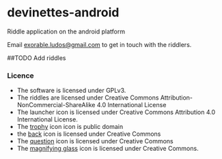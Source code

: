 # devinettes-android
Riddle application on the android platform

Email exorable.ludos@gmail.com to get in touch with the riddlers.


##TODO
Add riddles<br>

### Licence 
- The software is licensed under GPLv3.
- The riddles are licensed under Creative Commons Attribution-NonCommercial-ShareAlike 4.0 International License
- The launcher icon is licensed under Creative Commons Attribution 4.0 International License.
- The [trophy](https://thenounproject.com/search/?q=trophy&i=89071) icon icon is public domain
- the [back](https://thenounproject.com/search/?q=back&i=15364) icon is licensed under Creative Commons
- The [question](https://thenounproject.com/search/?q=question&i=70964) icon is licensed under Creative Commons
- The [magnifying glass](https://thenounproject.com/search/?q=magnifying+glass&i=155599) icon is licensed under Creative Commons.
